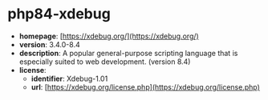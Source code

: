 # php84-xdebug

- **homepage**: [https://xdebug.org/](https://xdebug.org/)
- **version**: 3.4.0-8.4
- **description**: A popular general-purpose scripting language that is especially suited to web development. (version 8.4)
- **license**:
  - **identifier**: Xdebug-1.01
  - **url**: [https://xdebug.org/license.php](https://xdebug.org/license.php)

